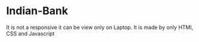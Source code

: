 # Indian-Bank
It is not a responsive it can be view only on Laptop.
It is made by only HTMl, CSS and Javascript
